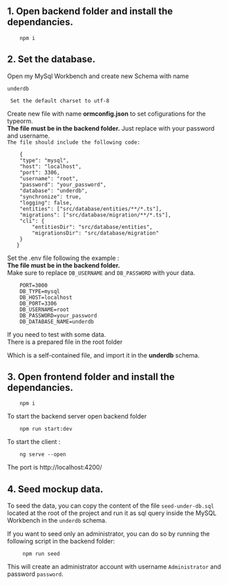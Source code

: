 <h2>1. Open backend folder and install the dependancies.</h2>

        npm i

<h2>2. Set the database.</h2>

Open my MySql Workbench and create new Schema with name

    underdb

` Set the default charset to utf-8`

Create new file with name **ormconfig.json** to set cofigurations for the typeorm. <br>
**The file must be in the backend folder.**
Just replace with your password and username.<br>
`The file should include the following code:`

        {
        "type": "mysql",
        "host": "localhost",
        "port": 3306,
        "username": "root",
        "password": "your_password",
        "database": "underdb",
        "synchronize": true,
        "logging": false,
        "entities": ["src/database/entities/**/*.ts"],
        "migrations": ["src/database/migration/**/*.ts"],
        "cli": {
            "entitiesDir": "src/database/entities",
            "migrationsDir": "src/database/migration"
        }
       }

Set the .env file following the example :<br>
**The file must be in the backend folder.**<br>
Make sure to replace `DB_USERNAME` and `DB_PASSWORD` with your data.

        PORT=3000
        DB_TYPE=mysql
        DB_HOST=localhost
        DB_PORT=3306
        DB_USERNAME=root
        DB_PASSWORD=your_password
        DB_DATABASE_NAME=underdb

If you need to test with some data.<br>
There is a prepared file in the root folder

Which is a self-contained file,
and import it in the **underdb** schema.

<h2>3. Open frontend folder and install the dependancies.</h2>

        npm i

To start the backend server open backend folder

        npm run start:dev

To start the client :

        ng serve --open

The port is http://localhost:4200/

<h2>4. Seed mockup data.</h2>

To seed the data, you can copy the content of the file `seed-under-db.sql` located at the root of the project and run it as sql query inside the MySQL Workbench in the `underdb` schema.<br>

If you want to seed only an administrator, you can do so by running the following script in the backend folder: 
         
         npm run seed
         
This will create an administrator account with username `Administrator` and password `password`.
